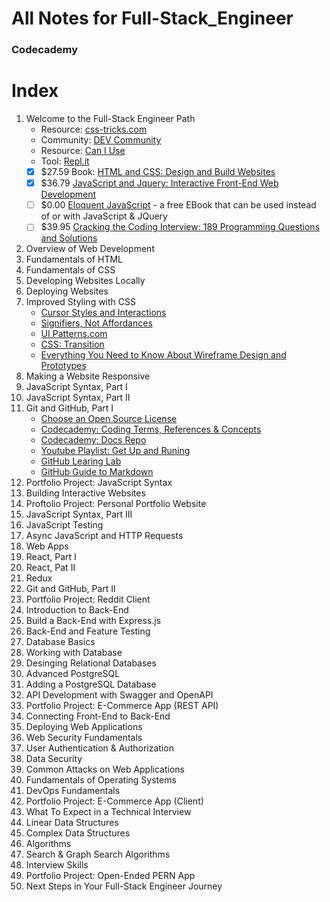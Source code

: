 # All Notes for Full-Stack_Engineer
### Codecademy

# Index

1. Welcome to the Full-Stack Engineer Path
   * Resource: [css-tricks.com](https://css-tricks.com/)
   * Community: [DEV Community](https://dev.to/)
   * Resource: [Can I Use](https://caniuse.com/)
   * Tool: [Repl.it](https://replit.com/)
   * [x] $27.59 Book: [HTML and CSS: Design and Build Websites](https://bookshop.org/books/html-and-css-design-and-build-websites/9781118008188)
   * [x] $36.79 [JavaScript and Jquery: Interactive Front-End Web Development](https://bookshop.org/books/javascript-and-jquery-interactive-front-end-web-development/9781118531648)
   * [ ] $0.00 [Eloquent JavaScript](https://eloquentjavascript.net/) - a free EBook that can be used instead of or with JavaScript & JQuery
   *  [ ] $39.95 [Cracking the Coding Interview: 189 Programming Questions and Solutions](https://bookshop.org/books/cracking-the-coding-interview-189-programming-questions-and-solutions/9780984782857)
2. Overview of Web Development
3. Fundamentals of HTML
4. Fundamentals of CSS
5. Developing Websites Locally
6. Deploying Websites
7. Improved Styling with CSS
   * [Cursor Styles and Interactions](https://developer.mozilla.org/en-US/docs/Web/CSS/cursor)
   * [Signifiers, Not Affordances](https://jnd.org/signifiers_not_affordances/)
   * [UI Patterns.com](https://ui-patterns.com/)
   * [CSS: Transition](https://developer.mozilla.org/en-US/docs/Web/CSS/transition)
   * [Everything You Need to Know About Wireframe Design and Prototypes](https://xd.adobe.com/ideas/process/wireframing/wireframe-design-definition/)
8. Making a Website Responsive
9. JavaScript Syntax, Part I
10. JavaScript Syntax, Part II
11. Git and GitHub, Part I
      * [Choose an Open Source License](https://choosealicense.com/)
      * [Codecademy: Coding Terms, References & Concepts](https://www.codecademy.com/resources/docs)
      * [Codecademy: Docs Repo](https://github.com/Codecademy/docs)
      * [Youtube Playlist: Get Up and Runing](https://www.youtube.com/playlist?list=PLg7s6cbtAD15G8lNyoaYDuKZSKyJrgwB-)
      * [GitHub Learing Lab](https://lab.github.com/)
      * [GitHub Guide to Markdown](https://docs.github.com/en/get-started/writing-on-github/getting-started-with-writing-and-formatting-on-github/basic-writing-and-formatting-syntax)
12. Portfolio Project: JavaScript Syntax
13. Building Interactive Websites
14. Proftolio Project: Personal Portfolio Website
15. JavaScript Syntax, Part III
16. JavaScript Testing
17. Async JavaScript and HTTP Requests
18. Web Apps
19. React, Part I
20. React, Pat II
21. Redux
22. Git and GitHub, Part II
23. Portfolio Project: Reddit Client
24. Introduction to Back-End
25. Build a Back-End with Express.js
26. Back-End and Feature Testing
27. Database Basics
28. Working with Database
29. Desinging Relational Databases
30. Advanced PostgreSQL
31. Adding a PostgreSQL Database
32. API Development with Swagger and OpenAPI
33. Portfolio Project: E-Commerce App (REST API)
34. Connecting Front-End to Back-End
35. Deploying Web Applications
36. Web Security Fundamentals
37. User Authentication & Authorization
38. Data Security
39. Common Attacks on Web Applications
40. Fundamentals of Operating Systems
41. DevOps Fundamentals
42. Portfolio Project: E-Commerce App (Client)
43. What To Expect in a Technical Interview
44. Linear Data Structures
45. Complex Data Structures
46. Algorithms
47. Search & Graph Search Algorithms
48. Interview Skills
49. Portfolio Project: Open-Ended PERN App
50. Next Steps in Your Full-Stack Engineer Journey

<!-- Old Syllabus -->
<!-- 2. Getting Started with Full-Stack Engineering
3. JavaScript Syntax, Part I
4. JavaScript Syntax, Part II
   * Credit Card Checker - Challenge
5. Setting Up Your Dev Environment
   * Text Editors
     * Documentation: [Debugging in VsCode](https://code.visualstudio.com/docs/editor/debugging)
     * Documentation: [Using Version Control in VS Code](https://code.visualstudio.com/docs/editor/versioncontrol)
     * Tool: [Prettier](https://marketplace.visualstudio.com/items?itemName=esbenp.prettier-vscode)
     * Tool: [ESLint](https://marketplace.visualstudio.com/items?itemName=dbaeumer.vscode-eslint)
6. Git and Github, Part I
   * Resource: [GitHub CheatSheet](https://education.github.com/git-cheat-sheet-education.pdf)
7. JavaScript Syntax Portfolio Project
   * Mixed Messages
8. Web Development Fundamentals
   * Documentation: [HTML Elements Reference](https://developer.mozilla.org/en-US/docs/Web/HTML/Element)
9. Bringing Your Site Online
10. Improved Styling with CSS
11. Building Interactive Websites with JavaScript
12. Making a Website Responsive
13. Making a Website Accessible
14. HTML, CSS, and JS Portfolio Project
15. JavaScript Syntax, Part III
16. Test Driven Development with JavaScript
17. Async JavaScript and HTTP Requests
18. Web Apps
19. React, Part I
20. React, Part II
21. Redux
22. Git and GitHub, Part II
23. React and Redux Portfolio Project
24. Basics of Back-End Development
25. Build a Back-End with Node/Express.js
26. Back-End and Feature Testing
27. SQL for Back-End Development
28. PostgreSQL Database
29. Designing Relational Databases

Current Progress

30. Advanced PostgreSQL
31. Back-End Portfolio Project
32. Connecting Front-End to Back-End
33. Adding a PostgreSQL Database
34. Security, Authentication, and Authorization
35. Advanced Concepts in TDD
36. Full-Stack Portfolio Project
37. What To Expect in a Technical Interview
38. Linear Data Structures
39. Complex Data Structures
40. Algorithms
41. Search & Graph Search Algorithms
42. Interview Skills
43. Final Portfolio Project
44. Next Steps in Your Full-Stack Engineer Journey -->